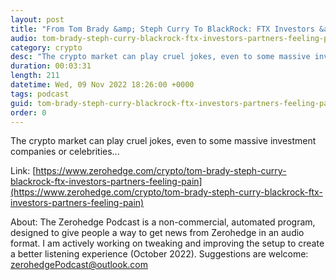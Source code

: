 ```yaml
---
layout: post
title: "From Tom Brady &amp; Steph Curry To BlackRock: FTX Investors &amp; Partners Feeling The Pain"
audio: tom-brady-steph-curry-blackrock-ftx-investors-partners-feeling-pain-0
category: crypto
desc: "The crypto market can play cruel jokes, even to some massive investment companies or celebrities..."
duration: 00:03:31
length: 211
datetime: Wed, 09 Nov 2022 18:26:00 +0000
tags: podcast
guid: tom-brady-steph-curry-blackrock-ftx-investors-partners-feeling-pain-0
order: 0
---
```

The crypto market can play cruel jokes, even to some massive investment companies or celebrities...

Link: [https://www.zerohedge.com/crypto/tom-brady-steph-curry-blackrock-ftx-investors-partners-feeling-pain](https://www.zerohedge.com/crypto/tom-brady-steph-curry-blackrock-ftx-investors-partners-feeling-pain)

About: The Zerohedge Podcast is a non-commercial, automated program, designed to give people a way to get news from Zerohedge in an audio format.  I am actively working on tweaking and improving the setup to create a better listening experience (October 2022).  Suggestions are welcome: [zerohedgePodcast@outlook.com](mailto:zerohedgePodcast@outlook.com)